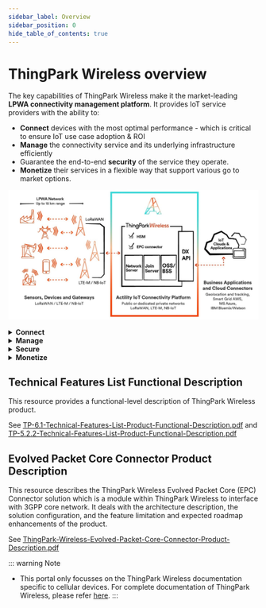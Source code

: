 ```yaml
---
sidebar_label: Overview
sidebar_position: 0
hide_table_of_contents: true
---
```


# ThingPark Wireless overview

The key capabilities of ThingPark Wireless make it the market-leading
**LPWA connectivity management platform**. It provides IoT service
providers with the ability to:

- **Connect** devices with the most optimal performance - which is
  critical to ensure IoT use case adoption & ROI
- **Manage** the connectivity service and its underlying infrastructure
  efficiently
- Guarantee the end-to-end **security** of the service they operate.
- **Monetize** their services in a flexible way that support various go
  to market options.
  
![](_images/tpwoverview.jpg)

<details type="info">
<summary><strong>Connect</strong></summary>

ThingPark Wireless benefits from the experience of multiple national
roll-outs across the globe to offer the best LoRaWAN® network management
capabilities:

- A **best-in-class Adaptive Data Rate algorithm**, leveraging the
  uplink macro diversity, power control and frame repetition to optimize
  the device performance, boost radio capacity and minimize battery
  consumption and packet error rate.

- A Radio Access Network management framework that allows to seamlessly
  **support multiple regional RF plans** on a single ThingPark Wireless
  instance and gateway.

- **Openness** with regards to the base station manufacturers,
  supporting multiple partners (such as Kerlink, Cisco, Multitech,
  Ufispace, Tektelic) and types (macro, nano, pico). It provides
  consistent management and monitoring capabilities from the ThingPark
  Wireless OSS thanks to the LRR gateway software (Channel plan
  configuration, Radio performance monitoring, backhaul connectivity
  status, remote access, RF spectrum scan, buffering of uplink radio
  frames in case of temporary backhaul disconnection, backhaul interface
  failover in case of primary interface failure, etc.)

- Support of **heterogeneous network deployments** with a seamless
  connectivity across a mix of macro and pico/nano gateways (8, 16 and
  up to 72 channels) and optimized traffic routing algorithms.

- Compliance to the latest LoRaWAN® standards: LoRaWAN® 1.1. and
  LoRaWAN® 1.0.3, besides LoRaWAN® 1.0, 1.0.1 and 1.0.2. ensuring the
  utmost compatibility with the LoRaWAN® ecosystem

- A carrier-grade platform **reliability** (High Availability
  architecture, Local buffering and graceful recovery in LRR software)

- A **horizontally-scalable core network architecture** supporting up to
  150K packets/second (up to 1.2 billion devices) and up to 10 million
  gateways per cluster. The platform design fully separates data plane
  and OSS/BSS plane: all network information is forwarded to the OSS/BSS
  layer by means of a message queue, which absorbs any trafic peak and
  ensures seamless operation stability. Furthermore, ThingPark has a
  fundamental patent on tolerance of collisions on the DevAddr, using
  MIC to re-obtain a unique DeVEUI. Any competitor network will not be
  able to scale to tens of millions of devices without facing addressing
  space collisions or infringing this international patent.

- Passive **roaming**, compliant with the latest official LoRaWAN®
  Backend interfaces specification and pre-integrated to ThingPark
  Exchange (see further).

- Unified interface to IoT subscribers which have **both LoRaWAN® and
  3GPP** (NB-IoT / LTE-M) based deployments.

- A native support for network based geolocation leveraging LoRaWAN®
  TDOA capabilities.

</details>

<details type="info">
<summary><strong>Manage</strong></summary>

- ThingPark Wireles offers **a full set of back-office applications** to
  support onboarding and management of devices, gateways and
  applications. These applications provide:
  - Easy troubleshooting of device/network issues
  - KPI Dashboards to ease network monitoring.
  - Advanced gateway management.
  - Easy day-to-day network management activities: Network Survey (radio
    coverage assessment), Spectrum Analysis (RF scan and reporting to
    optimize frequency assignment).
- These applications can be integrated to the Service Provider OSS/BSS
  through a comprehensive set of **RESTful APIs**.
- ThingPark Wireless enables service providers to implement a
  **multitenant and multivendor** solution for a diverse go-to-market
  and channel strategy.
- ThingPark Wireless offers advanced **connectivity plan management**
  features, ensuring that fine traffic policies can be applied to
  devices with differentiated grades of service, and charged
  accordingly. For example, through connectivity plans, you can manage :
  - Number of authorized uplink / downlink message per day
  - Range of authorized SF
  - Activation of value-added services e.g. roaming, geolocation, etc.

</details>

<details type="info">
<summary><strong>Secure</strong></summary>

ThingPark Wireless implements **multilayered end-to-end security** to
route sensor data to application servers:

- At MAC layer: AES128 cryptography supported by LoRaWAN® protocol,
  including data encryption and integrity.
- At transport layer: IPSEC and TLS tunneling options between gateways
  and core network. TLS between core network and application servers.
- Protection of device's root keys via Hardware Security Module.
- It provides simplified and secure device activation for all on-boarded
  devices for the manufacturer, the network operators, and the end user
  via ThingPark Activation.

</details>

<details type="info">
<summary><strong>Monetize</strong></summary>

The ThingPark platform allows to develop IoT connectivity and value
added services revenue streams for your customers connecting devices and
application to your network with ThingPark Wireless integrated Billing
Support System (BSS):

- Using the **advanced role management system**, service providers can
  easily onboard multiple vendors and connectivity providers, and enable
  business processes with easy solution creation and resale.
- Billing is managed through simple integration with any operator BSS.
  The platform generates precise UDRs (Usage Detail Records) for each
  data transaction, enabling easy integration.

</details>

## Technical Features List Functional Description

This resource provides a functional-level description of ThingPark
Wireless product.

See [TP-6.1-Technical-Features-List-Product-Functional-Description.pdf](https://actilitysa.sharepoint.com/:f:/t/product/EiSxy1ZXL-tNrdnahig5_ngBx9d9RCzsQYji447jvEl7WA?e=OW4Y6d) and [TP-5.2.2-Technical-Features-List-Product-Functional-Description.pdf](https://actilitysa.sharepoint.com/:f:/t/product/EiSxy1ZXL-tNrdnahig5_ngBx9d9RCzsQYji447jvEl7WA?e=OW4Y6d)

## Evolved Packet Core Connector Product Description

This resource describes the ThingPark Wireless Evolved Packet Core (EPC)
Connector solution which is a module within ThingPark Wireless to
interface with 3GPP core network. It deals with the architecture
description, the solution configuration, and the feature limitation and
expected roadmap enhancements of the product.

See [ThingPark-Wireless-Evolved-Packet-Core-Connector-Product-Description.pdf](https://actilitysa.sharepoint.com/:f:/t/product/EiSxy1ZXL-tNrdnahig5_ngBx9d9RCzsQYji447jvEl7WA?e=OW4Y6d)

::: warning Note
- This portal only focusses on the ThingPark Wireless documentation specific to cellular devices. For complete documentation of ThingPark Wireless, please refer [here](https://docs.thingpark.com/thingpark-wireless/7.2/Content/Home.htm).
:::
